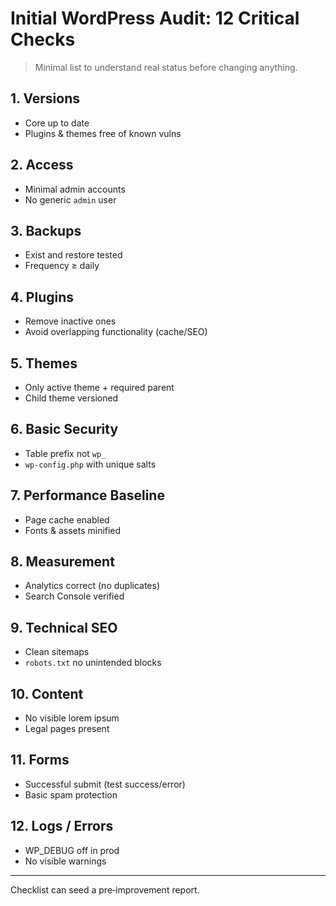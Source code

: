 # Initial WordPress Audit: 12 Critical Checks

> Minimal list to understand real status before changing anything.

## 1. Versions
- Core up to date
- Plugins & themes free of known vulns

## 2. Access
- Minimal admin accounts
- No generic `admin` user

## 3. Backups
- Exist and restore tested
- Frequency ≥ daily

## 4. Plugins
- Remove inactive ones
- Avoid overlapping functionality (cache/SEO)

## 5. Themes
- Only active theme + required parent
- Child theme versioned

## 6. Basic Security
- Table prefix not `wp_`
- `wp-config.php` with unique salts

## 7. Performance Baseline
- Page cache enabled
- Fonts & assets minified

## 8. Measurement
- Analytics correct (no duplicates)
- Search Console verified

## 9. Technical SEO
- Clean sitemaps
- `robots.txt` no unintended blocks

## 10. Content
- No visible lorem ipsum
- Legal pages present

## 11. Forms
- Successful submit (test success/error)
- Basic spam protection

## 12. Logs / Errors
- WP_DEBUG off in prod
- No visible warnings

---
Checklist can seed a pre‑improvement report.
